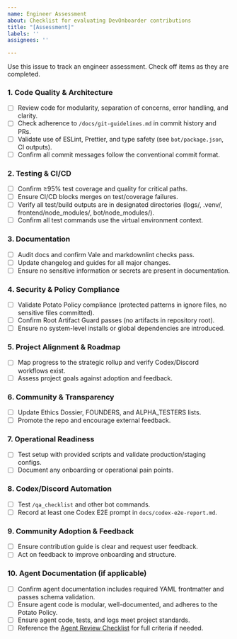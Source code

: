 ```yaml
---
name: Engineer Assessment
about: Checklist for evaluating DevOnboarder contributions
title: "[Assessment]"
labels: ''
assignees: ''

---
```


Use this issue to track an engineer assessment. Check off items as they are completed.

### 1. Code Quality & Architecture

- [ ] Review code for modularity, separation of concerns, error handling, and clarity.
- [ ] Check adherence to `/docs/git-guidelines.md` in commit history and PRs.
- [ ] Validate use of ESLint, Prettier, and type safety (see `bot/package.json`, CI outputs).
- [ ] Confirm all commit messages follow the conventional commit format.

### 2. Testing & CI/CD

- [ ] Confirm ≥95% test coverage and quality for critical paths.
- [ ] Ensure CI/CD blocks merges on test/coverage failures.
- [ ] Verify all test/build outputs are in designated directories (logs/, .venv/, frontend/node_modules/, bot/node_modules/).
- [ ] Confirm all test commands use the virtual environment context.

### 3. Documentation

- [ ] Audit docs and confirm Vale and markdownlint checks pass.
- [ ] Update changelog and guides for all major changes.
- [ ] Ensure no sensitive information or secrets are present in documentation.

### 4. Security & Policy Compliance

- [ ] Validate Potato Policy compliance (protected patterns in ignore files, no sensitive files committed).
- [ ] Confirm Root Artifact Guard passes (no artifacts in repository root).
- [ ] Ensure no system-level installs or global dependencies are introduced.

### 5. Project Alignment & Roadmap

- [ ] Map progress to the strategic rollup and verify Codex/Discord workflows exist.
- [ ] Assess project goals against adoption and feedback.

### 6. Community & Transparency

- [ ] Update Ethics Dossier, FOUNDERS, and ALPHA_TESTERS lists.
- [ ] Promote the repo and encourage external feedback.

### 7. Operational Readiness

- [ ] Test setup with provided scripts and validate production/staging configs.
- [ ] Document any onboarding or operational pain points.

### 8. Codex/Discord Automation

- [ ] Test `/qa_checklist` and other bot commands.
- [ ] Record at least one Codex E2E prompt in `docs/codex-e2e-report.md`.

### 9. Community Adoption & Feedback

- [ ] Ensure contribution guide is clear and request user feedback.
- [ ] Act on feedback to improve onboarding and structure.

### 10. Agent Documentation (if applicable)

- [ ] Confirm agent documentation includes required YAML frontmatter and passes schema validation.
- [ ] Ensure agent code is modular, well-documented, and adheres to the Potato Policy.
- [ ] Ensure agent code, tests, and logs meet project standards.
- [ ] Reference the [Agent Review Checklist](../../docs/checklists/agent-review-checklist.md) for full criteria if needed.
